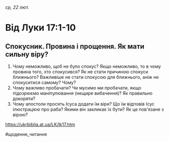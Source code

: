
_ср, 22 лют._

# Від Луки 17:1-10

## Спокусник. Провина і прощення. Як мати сильну віру?
1. Чому неможливо, щоб не було спокус? Якщо неможливо, то в чому провина того, хто спокусився? Як не стати причиною спокуси ближнього? Важливіше не стати спокусою для ближнього, аніж не спокуситися самому? Чому?
2. Чому важливо пробачати? Чи мусимо ми пробачати, якщо підозрюємо маніпулювання (нещире вибачення)? Як правильно докоряти?
3. Чому апостоли просять Ісуса додати їм віри? Що їм відповів Ісус ілюстрацією про раба? Якими він закликає їх бути? Як це пов'язане з вірою?

https://ukrbiblia.at.ua/LK/lk17.htm

#щоденне_читання
